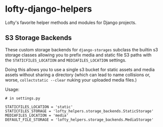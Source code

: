 # lofty-django-helpers
Lofty's favorite helper methods and modules for Django projects.

## S3 Storage Backends
These custom storage backends for `django-storages` subclass the builtin s3 storage classes allowing you to prefix media and static file S3 paths with the `STATICFILES_LOCATION` and `MEDIAFILES_LOCATION` settings.

Doing this allows you to use a single s3 bucket for static assets and media assets without sharing a directory (which can lead to name collisions or, worse, `collectstatic --clear` nuking your uploaded media files.)

Usage:


```
# in settings.py

STATICFILES_LOCATION = 'static'
STATICFILES_STORAGE = 'lofty_helpers.storage_backends.StaticStorage'
MEDIAFILES_LOCATION = 'media'
DEFAULT_FILE_STORAGE = 'lofty_helpers.storage_backends.MediaStorage'
```
